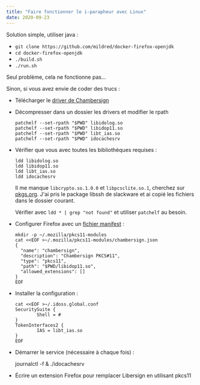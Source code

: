 ```yaml
---
title: "Faire fonctionner le i-parapheur avec Linux"
date: 2020-09-23
---
```


Solution simple, utiliser java :

  - `git clone https://github.com/mildred/docker-firefox-openjdk`
  - `cd docker-firefox-openjdk`
  - `./build.sh`
  - `./run.sh`

Seul problème, cela ne fonctionne pas...

Sinon, si vous avez envie de coder des trucs :

  - Télécharger le [driver de Chambersign](http://support.chambersign.fr/index.php?option=com_chambersign&task=autoconnect&p=dD00)

  - Décompresser dans un dossier les drivers et modifier le rpath

        patchelf --set-rpath "$PWD" libidolog.so
        patchelf --set-rpath "$PWD" libidop11.so
        patchelf --set-rpath "$PWD" libt_ias.so
        patchelf --set-rpath "$PWD" idocachesrv

  - Vérifier que vous avec toutes les bibliothèques requises :

        ldd libidolog.so
        ldd libidop11.so
        ldd libt_ias.so
        ldd idocachesrv

    Il me manque `libcrypto.so.1.0.0` et `libpcsclite.so.1`, cherchez sur
    [pkgs.org]. J'ai pris le package libssh de slackware et ai copié les
    fichiers dans le dossier courant.

    Vérifier avec `ldd * | grep "not found"` et utiliser `patchelf` au besoin.

  - Configurer Firefox avec un [fichier manifest] :

        mkdir -p ~/.mozilla/pkcs11-modules
        cat <<EOF >~/.mozilla/pkcs11-modules/chambersign.json
        {
          "name": "chambersign",
          "description": "Chambersign PKCS#11",
          "type": "pkcs11",
          "path": "$PWD/libidop11.so",
          "allowed_extensions": []
        }
        EOF

  - Installer la configuration :

        cat <<EOF >~/.idoss.global.conf
        SecuritySuite {
                Shell = #
        }
        TokenInterfaces2 {
                IAS = libt_ias.so
        }
        EOF

  - Démarrer le service (nécessaire à chaque fois) :

      journalctl -f &
      ./idocachesrv

  - Écrire un extension Firefox pour remplacer Libersign en utilisant pkcs11

[pkgs.org]: https://pkgs.org/
[fichier manifest]: https://developer.mozilla.org/en-US/docs/Mozilla/Add-ons/WebExtensions/Native_manifests#PKCS_11_manifests
